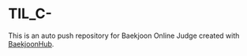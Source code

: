 # TIL_C-
This is an auto push repository for Baekjoon Online Judge created with [BaekjoonHub](https://github.com/BaekjoonHub/BaekjoonHub).
